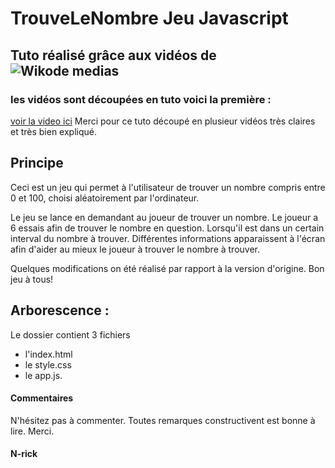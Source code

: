 # TrouveLeNombre Jeu Javascript

## Tuto réalisé grâce aux vidéos de ![Wikode medias](https://yt3.ggpht.com/ytc/AKedOLSztV7YapbgUO2bWelu_ZB6yRnYxnaNOQKkxtZx=s176-c-k-c0x00ffffff-no-rj)

### les vidéos sont découpées en tuto voici la première : 
[voir la video ici](https://youtu.be/PbTVCaSVYsI)
Merci pour ce tuto découpé en plusieur vidéos très claires et très bien expliqué.

## Principe
Ceci est un jeu qui permet à l'utilisateur de trouver un nombre compris entre 0 et 100, choisi aléatoirement par l'ordinateur.

Le jeu se lance en demandant au joueur de trouver un nombre. Le joueur a 6 essais afin de trouver le nombre en question.
Lorsqu'il est dans un certain interval du nombre à trouver. Différentes informations apparaissent à l'écran afin d'aider au mieux le joueur à trouver le nombre à trouver.

Quelques modifications on été réalisé par rapport à la version d'origine.
Bon jeu à tous!

## Arborescence : 
Le dossier contient 3 fichiers 
- l'index.html
- le style.css
- le app.js.

#### Commentaires
N'hésitez pas à commenter. Toutes remarques constructivent est bonne à lire.
Merci.
#### N-rick
